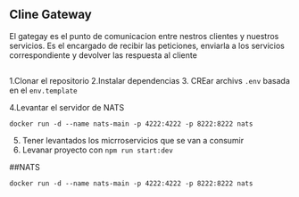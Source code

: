 ##  Cline Gateway
El gategay es el punto de comunicacion entre nestros clientes y nuestros servicios. Es el encargado de recibir las peticiones, enviarla a los servicios correspondiente y devolver las respuesta al cliente

##
1.Clonar el repositorio
2.Instalar dependencias
3. CREar archivs `.env` basada en el `env.template`

4.Levantar el servidor de NATS

```
docker run -d --name nats-main -p 4222:4222 -p 8222:8222 nats

```
5. Tener levantados los micrroservicios que se van a consumir
6. Levanar proyecto con `npm run start:dev`

##NATS

```
docker run -d --name nats-main -p 4222:4222 -p 8222:8222 nats

```
